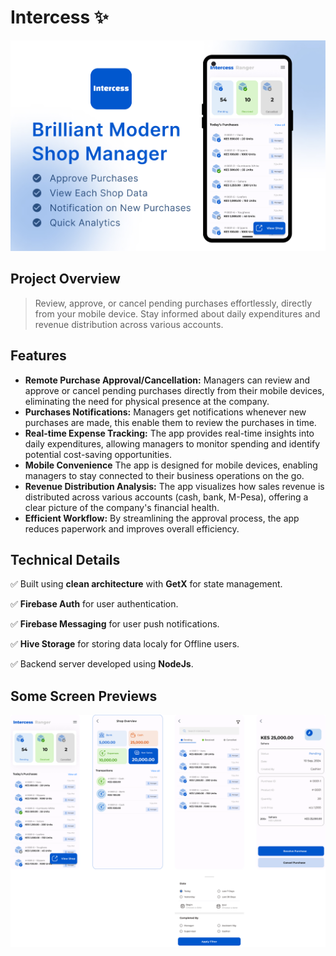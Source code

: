 # Intercess ✨

![Alt text](https://github.com/ianshaloom/Flutter-App-Releases/blob/9daac0dfd8cd8860b82e87bb8c77e653f100facd/Intercess/Intercess.jpg)

## Project Overview

> Review, approve, or cancel pending purchases effortlessly, directly from your mobile device. Stay informed about daily expenditures and revenue distribution across various accounts.

## Features

  * **Remote Purchase Approval/Cancellation:**  Managers can review and approve or cancel pending purchases directly from their mobile devices, eliminating the need for physical presence at the company.
  * **Purchases Notifications:**  Managers get notifications whenever new purchases are made, this enable them to review the purchases in time.
  * **Real-time Expense Tracking:**  The app provides real-time insights into daily expenditures, allowing managers to monitor spending and identify potential cost-saving opportunities.
  * **Mobile Convenience** The app is designed for mobile devices, enabling managers to stay connected to their business operations on the go.
  * **Revenue Distribution Analysis:** The app visualizes how sales revenue is distributed across various accounts (cash, bank, M-Pesa), offering a clear picture of the company's financial health.
  * **Efficient Workflow:** By streamlining the approval process, the app reduces paperwork and improves overall efficiency.
    
## Technical Details

✅ Built using **clean architecture** with **GetX** for state management.

✅ **Firebase Auth** for user authentication.

✅ **Firebase Messaging** for user push notifications.

✅ **Hive Storage** for storing data localy for Offline users.

✅ Backend server developed using **NodeJs**.

 
## Some Screen Previews

![Alt text](https://github.com/ianshaloom/Flutter-App-Releases/blob/main/Intercess/intercess-1.png)
